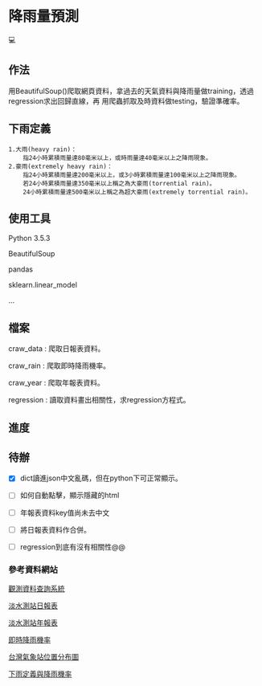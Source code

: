 
# 降雨量預測
:computer:

## 作法
用BeautifulSoup()爬取網頁資料，拿過去的天氣資料與降雨量做training，透過regression求出回歸直線，再
用爬蟲抓取及時資料做testing，驗證準確率。

## 下雨定義
	1.大雨(heavy rain)：
		指24小時累積雨量達80毫米以上，或時雨量達40毫米以上之降雨現象。
	2.豪雨(extremely heavy rain)：
		指24小時累積雨量達200毫米以上，或3小時累積雨量達100毫米以上之降雨現象。
		若24小時累積雨量達350毫米以上稱之為大豪雨(torrential rain)。
		24小時累積雨量達500毫米以上稱之為超大豪雨(extremely torrential rain)。

## 使用工具
Python 3.5.3

BeautifulSoup

pandas

sklearn.linear_model

...

## 檔案
craw_data : 爬取日報表資料。

craw_rain : 爬取即時降雨機率。

craw_year : 爬取年報表資料。

regression : 讀取資料畫出相關性，求regression方程式。

## 進度



## 待辦
- [x] dict讀進json中文亂碼，但在python下可正常顯示。

- [ ] 如何自動點擊，顯示隱藏的html

- [ ] 年報表資料key值尚未去中文

- [ ] 將日報表資料作合併。

- [ ] regression到底有沒有相關性@@



### 參考資料網站
[觀測資料查詢系統](http://e-service.cwb.gov.tw/HistoryDataQuery/)

[淡水測站日報表](http://e-service.cwb.gov.tw/HistoryDataQuery/DayDataController.do?command=viewMain&station=466900&stname=%25E6%25B7%25A1%25E6%25B0%25B4&datepicker=2017-12-05)

[淡水測站年報表](http://e-service.cwb.gov.tw/HistoryDataQuery/YearDataController.do?command=viewMain&station=466900&stname=%25E6%25B7%25A1%25E6%25B0%25B4&datepicker=2017)

[即時降雨機率](https://weather.com/zh-TW/weather/hourbyhour/l/TWXX0021:1:TW)

[台灣氣象站位置分布圖](http://www.cwb.gov.tw/V7/google/gmap.php?id=46690)

[下雨定義與降雨機率](http://www.metapp.org.tw/index.php/weatherknowledge/39-rainfall/56-2008-12-25-08-45-32)

